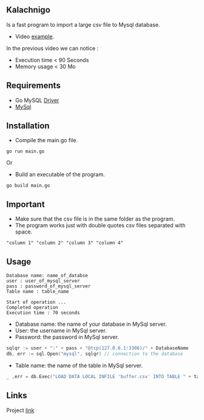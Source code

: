 ## Kalachnigo
Is a fast program to import a large csv file to Mysql database.
- Video [example](https://www.youtube.com/watch?v=GLI2g12iIqo).

In the previous video we can notice :
- Execution time < 90 Seconds
- Memory usage < 30 Mo

## Requirements
- Go MySQL [Driver](https://github.com/go-sql-driver/mysql)
- [MySql](https://dev.mysql.com/downloads/mysql/)

## Installation
- Compile the main.go file.

```text
go run main.go
```

Or

- Build an executable of the program.

```text
go build main.go
```
## Important

- Make sure that the csv file is in the same folder as the program.
- The program works just with double quotes csv files separated with space.
```csv
"column 1" "column 2" "column 3" "column 4"
```

## Usage

```text
Database name: name_of_databse
user : user_of_mysql_server
pass : password_of_mysql_server
Table name : table_name

Start of operation ...
Completed operation
Execution time : 70 seconds
```

- Database name: the name of your database in MySql server.
- User: the username in MySql server.
- Password: the password in MySql server.

```go
sqlqr := user + ":" + pass + "@tcp(127.0.0.1:3306)/" + DatabaseName
db, err := sql.Open("mysql", sqlqr) // connection to the database
```

- Table name: the name of the table in MySql server.

```go
_ ,err = db.Exec("LOAD DATA LOCAL INFILE 'buffer.csv' INTO TABLE " + tableName + " FIELDS TERMINATED BY '\"'") // write in database
```
## Links

Project [link](https://drive.google.com/open?id=134GWlmF4X09SwLCEwbkT3Wnx7peD2drM)
